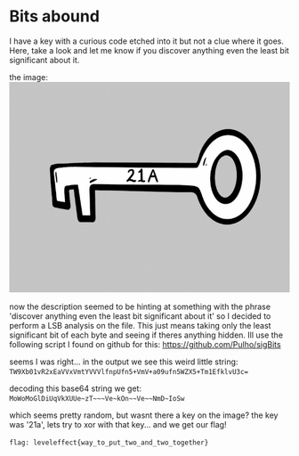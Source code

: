 # Bits abound 



I have a key with a curious code etched into it but not a clue where it goes. Here, take a look and let me know if you discover anything even the least bit significant about it.

the image:
![key](/Images/key.png)

now the description seemed to be hinting at something with the phrase 'discover anything even the least bit significant about it'
so I decided to perform a LSB analysis on the file.
This just means taking only the least significant bit of each byte and seeing if theres anything hidden. Ill use the following script I found on github for this:
https://github.com/Pulho/sigBits

seems I was right... in the output we see this weird little string:
`TW9Xb01vR2xEaVVxVmtYVVVlfnpUfn5+VmV+a09ufn5WZX5+Tm1EfklvU3c=`

decoding this base64 string we get:
`MoWoMoGlDiUqVkXUUe~zT~~~Ve~kOn~~Ve~~NmD~IoSw`

which seems pretty random, but wasnt there a key on the image?
the key was '21a', lets try to xor with that key... and we get our flag!

`flag: leveleffect{way_to_put_two_and_two_together}`
